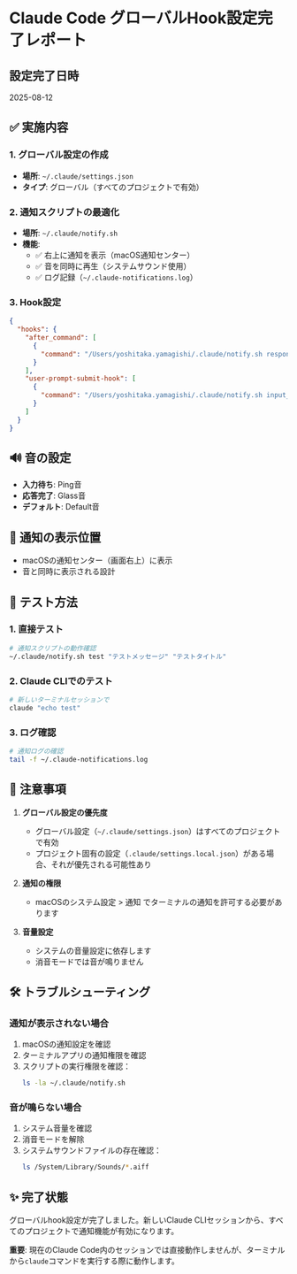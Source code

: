# Claude Code グローバルHook設定完了レポート

## 設定完了日時
2025-08-12

## ✅ 実施内容

### 1. グローバル設定の作成
- **場所**: `~/.claude/settings.json`
- **タイプ**: グローバル（すべてのプロジェクトで有効）

### 2. 通知スクリプトの最適化
- **場所**: `~/.claude/notify.sh`
- **機能**:
  - ✅ 右上に通知を表示（macOS通知センター）
  - ✅ 音を同時に再生（システムサウンド使用）
  - ✅ ログ記録（`~/.claude-notifications.log`）

### 3. Hook設定
```json
{
  "hooks": {
    "after_command": [
      {
        "command": "/Users/yoshitaka.yamagishi/.claude/notify.sh response_complete 'ツール実行完了' 'Claude Code'"
      }
    ],
    "user-prompt-submit-hook": [
      {
        "command": "/Users/yoshitaka.yamagishi/.claude/notify.sh input_waiting 'ユーザー入力受信' 'Claude Code'"
      }
    ]
  }
}
```

## 🔊 音の設定
- **入力待ち**: Ping音
- **応答完了**: Glass音
- **デフォルト**: Default音

## 📍 通知の表示位置
- macOSの通知センター（画面右上）に表示
- 音と同時に表示される設計

## 🧪 テスト方法

### 1. 直接テスト
```bash
# 通知スクリプトの動作確認
~/.claude/notify.sh test "テストメッセージ" "テストタイトル"
```

### 2. Claude CLIでのテスト
```bash
# 新しいターミナルセッションで
claude "echo test"
```

### 3. ログ確認
```bash
# 通知ログの確認
tail -f ~/.claude-notifications.log
```

## 📝 注意事項

1. **グローバル設定の優先度**
   - グローバル設定（`~/.claude/settings.json`）はすべてのプロジェクトで有効
   - プロジェクト固有の設定（`.claude/settings.local.json`）がある場合、それが優先される可能性あり

2. **通知の権限**
   - macOSのシステム設定 > 通知 でターミナルの通知を許可する必要があります

3. **音量設定**
   - システムの音量設定に依存します
   - 消音モードでは音が鳴りません

## 🛠 トラブルシューティング

### 通知が表示されない場合
1. macOSの通知設定を確認
2. ターミナルアプリの通知権限を確認
3. スクリプトの実行権限を確認：
   ```bash
   ls -la ~/.claude/notify.sh
   ```

### 音が鳴らない場合
1. システム音量を確認
2. 消音モードを解除
3. システムサウンドファイルの存在確認：
   ```bash
   ls /System/Library/Sounds/*.aiff
   ```

## ✨ 完了状態

グローバルhook設定が完了しました。新しいClaude CLIセッションから、すべてのプロジェクトで通知機能が有効になります。

**重要**: 現在のClaude Code内のセッションでは直接動作しませんが、ターミナルから`claude`コマンドを実行する際に動作します。